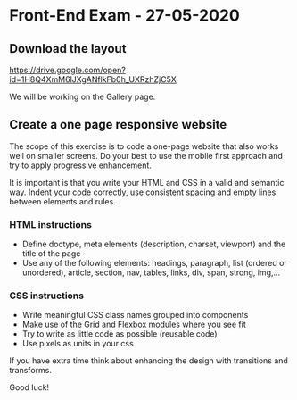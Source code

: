 # Front-End Exam - 27-05-2020

## Download the layout

https://drive.google.com/open?id=1H8Q4XmM6lJXgANflkFb0h_UXRzhZjC5X

We will be working on the Gallery page.

## Create a one page responsive website

The scope of this exercise is to code a one-page website that also works well on smaller screens.
Do your best to use the mobile first approach and try to apply progressive enhancement.

It is important is that you write your HTML and CSS in a valid and semantic way.
Indent your code correctly, use consistent spacing and empty lines between elements and rules.

### HTML instructions
- Define doctype, meta elements (description, charset, viewport) and the title of the page
- Use any of the following elements: headings, paragraph, list (ordered or unordered), article, section, nav, tables, links, div, span, strong, img,…

### CSS instructions
- Write meaningful CSS class names grouped into components
- Make use of the Grid and Flexbox modules where you see fit
- Try to write as little code as possible (reusable code)
- Use pixels as units in your css

If you have extra time think about enhancing the design with transitions and transforms.

Good luck!
